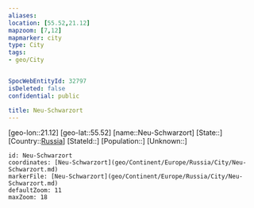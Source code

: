 ```yaml
---
aliases: 
location: [55.52,21.12]
mapzoom: [7,12] 
mapmarker: city 
type: City
tags:
- geo/City


SpocWebEntityId: 32797
isDeleted: false
confidential: public

title: Neu-Schwarzort
---
```

[geo-lon::21.12]
[geo-lat::55.52]
[name::Neu-Schwarzort]
[State::]
[Country::[Russia](geo/Continent/Europe/Russia.md)]
[StateId::]
[Population::]
[Unknown::]


```leaflet
id: Neu-Schwarzort
coordinates: [Neu-Schwarzort](geo/Continent/Europe/Russia/City/Neu-Schwarzort.md)
markerFile: [Neu-Schwarzort](geo/Continent/Europe/Russia/City/Neu-Schwarzort.md)
defaultZoom: 11 
maxZoom: 18
```


